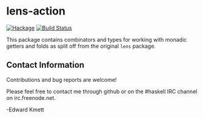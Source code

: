 lens-action
===========

[![Hackage](https://img.shields.io/hackage/v/lens-action.svg)](https://hackage.haskell.org/package/lens-action) [![Build Status](https://secure.travis-ci.org/ekmett/lens-action.png?branch=master)](http://travis-ci.org/ekmett/lens-action)

This package contains combinators and types for working with monadic getters and folds as split off from the original `lens` package.

Contact Information
-------------------

Contributions and bug reports are welcome!

Please feel free to contact me through github or on the #haskell IRC channel on irc.freenode.net.

-Edward Kmett
